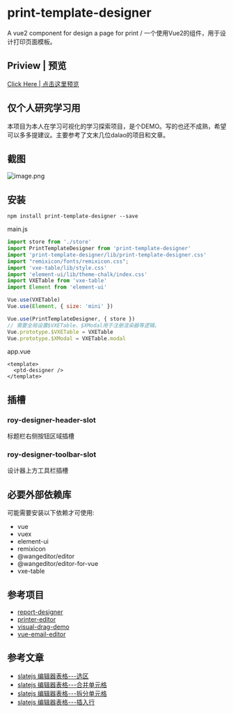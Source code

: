 # print-template-designer
A vue2 component for design a page for print / 一个使用Vue2的组件，用于设计打印页面模板。

## Priview | 预览

[Click Here | 点击这里预览](https://royians.github.io/print-template-designer/)

## 仅个人研究学习用

本项目为本人在学习可视化的学习探索项目，是个DEMO。写的也还不成熟，希望可以多多提建议。主要参考了文末几位dalao的项目和文章。

## 截图

![image.png](https://s2.loli.net/2022/10/21/nBx2zugcJZDYMIt.png)

## 安装

```shell
npm install print-template-designer --save
```

main.js

```javascript
import store from './store'
import PrintTemplateDesigner from 'print-template-designer'
import 'print-template-designer/lib/print-template-designer.css'
import "remixicon/fonts/remixicon.css";
import 'vxe-table/lib/style.css'
import 'element-ui/lib/theme-chalk/index.css'
import VXETable from 'vxe-table'
import Element from 'element-ui'

Vue.use(VXETable)
Vue.use(Element, { size: 'mini' })

Vue.use(PrintTemplateDesigner, { store })
// 需要全局设置$VXETable、$XModal用于注册渲染器等逻辑。
Vue.prototype.$VXETable = VXETable
Vue.prototype.$XModal = VXETable.modal
```

app.vue
```vue
<template>
  <ptd-designer />
</template>
```

## 插槽

### roy-designer-header-slot

标题栏右侧按钮区域插槽

### roy-designer-toolbar-slot

设计器上方工具栏插槽

## 必要外部依赖库

可能需要安装以下依赖才可使用:

- vue
- vuex
- element-ui
- remixicon
- @wangeditor/editor
- @wangeditor/editor-for-vue
- vxe-table

## 参考项目

- [report-designer](https://github.com/xinglie/report-designer)
- [printer-editor](https://github.com/xinglie/printer-editor)
- [visual-drag-demo](https://github.com/woai3c/visual-drag-demo)
- [vue-email-editor](https://github.com/unlayer/vue-email-editor)

## 参考文章

- [slatejs 编辑器表格---选区](https://juejin.cn/post/7077766418841731108)
- [slatejs 编辑器表格---合并单元格](https://juejin.cn/post/7080046216259567646)
- [slatejs 编辑器表格---拆分单元格](https://juejin.cn/post/7080710896082747399)
- [slatejs 编辑器表格---插入行](https://juejin.cn/post/7118925563858780174)

